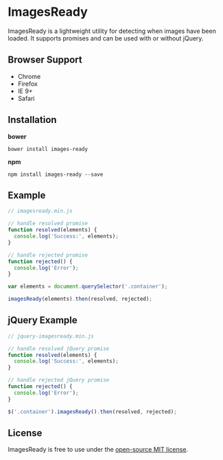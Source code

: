 # ImagesReady
ImagesReady is a lightweight utility for detecting when images have been loaded. It supports promises and can be used with or without jQuery.

## Browser Support
- Chrome 
- Firefox 
- IE 9+ 
- Safari

## Installation
**bower**
```
bower install images-ready
```
**npm**
```
npm install images-ready --save
```

## Example
```javascript
// imagesready.min.js

// handle resolved promise
function resolved(elements) {
  console.log('Success:', elements);
}

// handle rejected promise
function rejected() {
  console.log('Error');
}

var elements = document.querySelector('.container');

imagesReady(elements).then(resolved, rejected);
```

## jQuery Example
```javascript
// jquery-imagesready.min.js

// handle resolved jQuery promise
function resolved(elements) {
  console.log('Success:', elements);
}

// handle rejected jQuery promise
function rejected() {
  console.log('Error');
}

$('.container').imagesReady().then(resolved, rejected);
```

## License
ImagesReady is free to use under the [open-source MIT license](https://github.com/r-park/images-ready/blob/master/LICENSE).
